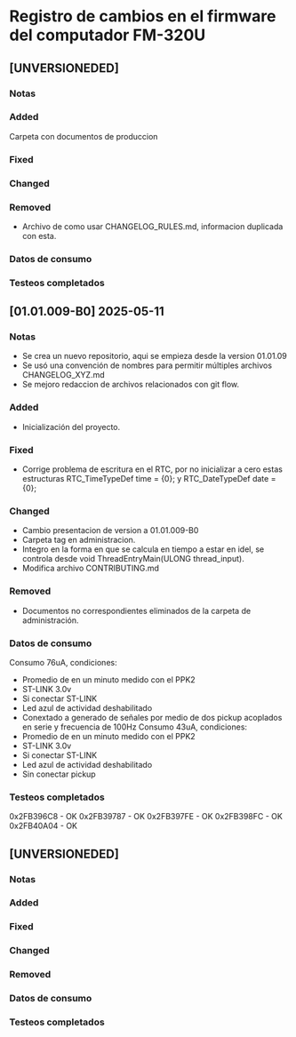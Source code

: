 # Registro de cambios en el firmware del computador FM-320U

## [UNVERSIONEDED]

### Notas

### Added
Carpeta con documentos de produccion

### Fixed

### Changed

### Removed
- Archivo de como usar CHANGELOG_RULES.md, informacion duplicada con esta.

### Datos de consumo

### Testeos completados



## [01.01.009-B0] 2025-05-11

### Notas
- Se crea un nuevo repositorio, aqui se empieza  desde la version 01.01.09
- Se usó una convención de nombres para permitir múltiples archivos CHANGELOG_XYZ.md
- Se mejoro redaccion de archivos relacionados con git flow.

### Added
- Inicialización del proyecto.

### Fixed
- Corrige problema de escritura en el RTC, por no inicializar a cero estas estructuras RTC_TimeTypeDef time = {0}; y  RTC_DateTypeDef date = {0};

### Changed
- Cambio presentacion de version a 01.01.009-B0
- Carpeta tag en administracion.
- Integro en la forma en que se calcula en tiempo a estar en idel, se  controla desde void ThreadEntryMain(ULONG thread_input).
- Modifica archivo CONTRIBUTING.md

### Removed
 - Documentos no correspondientes eliminados de la carpeta de administración.

### Datos de consumo
Consumo 76uA, condiciones:
- Promedio de en un minuto medido con el PPK2
- ST-LINK 3.0v
- Si conectar ST-LINK
- Led azul de actividad deshabilitado
- Conextado a generado de señales por medio de dos pickup acoplados en serie y frecuencia de 100Hz
Consumo 43uA, condiciones:
- Promedio de en un minuto medido con el PPK2
- ST-LINK 3.0v
- Si conectar ST-LINK
- Led azul de actividad deshabilitado
- Sin conectar pickup

### Testeos completados
0x2FB396C8 - OK
0x2FB39787 - OK
0x2FB397FE - OK
0x2FB398FC - OK
0x2FB40A04 - OK


## [UNVERSIONEDED]

### Notas

### Added

### Fixed

### Changed

### Removed

### Datos de consumo

### Testeos completados